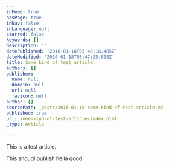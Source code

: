 ```yaml
---
inFeed: true
hasPage: true
inNav: false
inLanguage: null
starred: false
keywords: []
description: ''
datePublished: '2016-01-18T05:48:18.485Z'
dateModified: '2016-01-18T05:47:25.608Z'
title: Some kind of test article.
authors: []
publisher:
  name: null
  domain: null
  url: null
  favicon: null
author: []
sourcePath: _posts/2016-01-18-some-kind-of-test-article.md
published: true
url: some-kind-of-test-article/index.html
_type: Article

---
```

This is a test article.

This shoudl publish hella good.